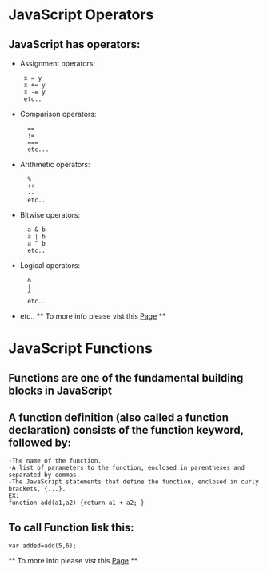 # JavaScript Operators
## JavaScript has operators:
- Assignment operators:

       x = y
       x += y
       x -= y
       etc..
- Comparison operators:

        == 
        !=
        ===
        etc...
- Arithmetic operators:

        % 
        ++
        --
        etc..
- Bitwise operators:

        a & b
        a | b
        a ^ b
        etc..
- Logical operators:

        & 
        | 
        ^ 
        etc..
 - etc..
  ** To more info please vist this [Page](https://developer.mozilla.org/en-US/docs/Web/JavaScript/Guide/Expressions_and_Operators) ** 

# JavaScript Functions
## Functions are one of the fundamental building blocks in JavaScript

## A function definition (also called a function declaration) consists of the function keyword, followed by:

    -The name of the function.
    -A list of parameters to the function, enclosed in parentheses and separated by commas.
    -The JavaScript statements that define the function, enclosed in curly brackets, {...}.
    EX:
    function add(a1,a2) {return a1 + a2; }
 
## To call Function lisk this:

    var added=add(5,6);

** To more info please vist this [Page](https://developer.mozilla.org/en-US/docs/Web/JavaScript/Guide/Functions#function_declarations) ** 
